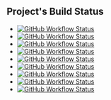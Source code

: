 ## Project's Build Status

- [![GitHub Workflow Status][ojp_img]][ojp_url]
- [![GitHub Workflow Status][mn_img]][mn_url]
- [![GitHub Workflow Status][jmh_img]][jmh_url]
- [![GitHub Workflow Status][tc_img]][tc_url]
- [![GitHub Workflow Status][dn_img]][dn_url]
- [![GitHub Workflow Status][fwa_img]][fwa_url]
- [![GitHub Workflow Status][gha_img]][gha_url]
- [![GitHub Workflow Status][ks_img]][ks_url]
- [![GitHub Workflow Status][ic_img]][ic_url]


<!-- Add https://github.com/sureshg/graal-native-dockerfile
     Add https://github.com/sureshg/flutter-web-app -->


[ojp_url]: https://github.com/sureshg/openjdk-playground/actions
[ojp_img]: https://img.shields.io/github/workflow/status/sureshg/openjdk-playground/CI?label=openjdk-playground&logo=java&style=for-the-badge

[mn_url]: https://github.com/sureshg/micronaut-app/actions                       
[mn_img]: https://img.shields.io/github/workflow/status/sureshg/micronaut-app/Gradle%20Build?label=micronaut-app&logo=Github-Actions&style=for-the-badge

[jmh_url]: https://github.com/sureshg/jmh-bench-sample/actions                        
[jmh_img]:https://img.shields.io/github/workflow/status/sureshg/jmh-bench-sample/JMH%20Sample%20CI?label=jmh-sample&logo=kotlin&style=for-the-badge

[tc_url]: https://github.com/sureshg/testcontainers-kotlin/actions              
[tc_img]: https://img.shields.io/github/workflow/status/sureshg/testcontainers-kotlin/Gradle%20Build?label=testcontainers-kotlin&logo=docker&style=for-the-badge

[ic_url]: https://travis-ci.org/sureshg/InstallCerts/builds
[ic_img]: https://img.shields.io/travis/sureshg/InstallCerts.svg?label=Install-Certs&logo=travis&style=for-the-badge

[ks_url]: https://github.com/sureshg/kotlin-scratchpad/actions
[ks_img]: https://img.shields.io/github/workflow/status/sureshg/kotlin-scratchpad/Gradle%20Build?label=kotlin-scratchpad&logo=Github-Actions&style=for-the-badge

[dn_url]: https://github.com/sureshg/dart-native-sample/actions
[dn_img]: https://img.shields.io/github/workflow/status/sureshg/dart-native-sample/Dart%20Build?label=Dart%20Native&logo=dart&style=for-the-badge

[fwa_url]: https://github.com/sureshg/flutter-web-app/actions
[fwa_img]: https://img.shields.io/github/workflow/status/sureshg/flutter-web-app/Dart%20CI?label=Flutter%20WebApp&logo=flutter&style=for-the-badge

[gha_url]: https://github.com/sureshg/github-actions-test/actions                       
[gha_img]: https://img.shields.io/github/workflow/status/sureshg/github-actions-test/Github%20Action%20Test?label=Github-Action-Test&logo=Github-Actions&style=for-the-badge
